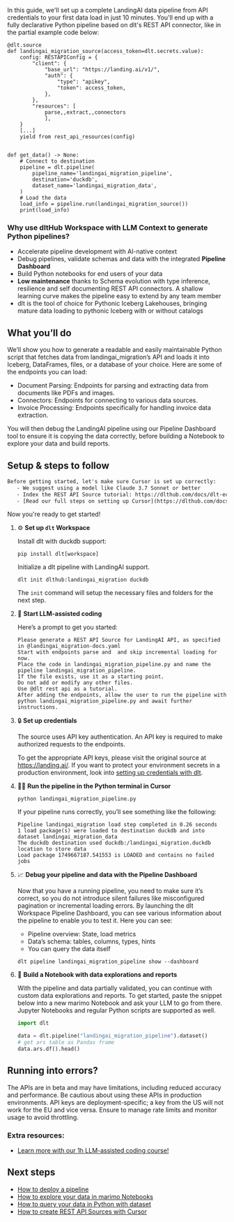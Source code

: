 In this guide, we'll set up a complete LandingAI data pipeline from API credentials to your first data load in just 10 minutes. You'll end up with a fully declarative Python pipeline based on dlt's REST API connector, like in the partial example code below:

```python-outcome
@dlt.source
def landingai_migration_source(access_token=dlt.secrets.value):
    config: RESTAPIConfig = {
        "client": {
            "base_url": "https://landing.ai/v1/",
            "auth": {
                "type": "apikey",
                "token": access_token,
            },
        },
        "resources": [
            parse,,extract,,connectors
            ],
    }
    [...]
    yield from rest_api_resources(config)


def get_data() -> None:
    # Connect to destination
    pipeline = dlt.pipeline(
        pipeline_name='landingai_migration_pipeline',
        destination='duckdb',
        dataset_name='landingai_migration_data', 
    )
    # Load the data
    load_info = pipeline.run(landingai_migration_source())
    print(load_info) 
```

### Why use dltHub Workspace with LLM Context to generate Python pipelines?

- Accelerate pipeline development with AI-native context
- Debug pipelines, validate schemas and data with the integrated **Pipeline Dashboard**
- Build Python notebooks for end users of your data
- **Low maintenance** thanks to Schema evolution with type inference, resilience and self documenting REST API connectors. A shallow learning curve makes the pipeline easy to extend by any team member
- dlt is the tool of choice for Pythonic Iceberg Lakehouses, bringing mature data loading to pythonic Iceberg with or without catalogs

## What you’ll do

We’ll show you how to generate a readable and easily maintainable Python script that fetches data from landingai_migration’s API and loads it into Iceberg, DataFrames, files, or a database of your choice. Here are some of the endpoints you can load:

- Document Parsing: Endpoints for parsing and extracting data from documents like PDFs and images.
- Connectors: Endpoints for connecting to various data sources.
- Invoice Processing: Endpoints specifically for handling invoice data extraction.

You will then debug the LandingAI pipeline using our Pipeline Dashboard tool to ensure it is copying the data correctly, before building a Notebook to explore your data and build reports.

## Setup & steps to follow

```default
Before getting started, let's make sure Cursor is set up correctly:
   - We suggest using a model like Claude 3.7 Sonnet or better
   - Index the REST API Source tutorial: https://dlthub.com/docs/dlt-ecosystem/verified-sources/rest_api/ and add it to context as **@dlt rest api**
   - [Read our full steps on setting up Cursor](https://dlthub.com/docs/dlt-ecosystem/llm-tooling/cursor-restapi#23-configuring-cursor-with-documentation)
```

Now you're ready to get started!

1. ⚙️ **Set up `dlt` Workspace**
    
    Install dlt with duckdb support:
    ```shell
    pip install dlt[workspace]
    ```

    Initialize a dlt pipeline with LandingAI support.
    ```shell
    dlt init dlthub:landingai_migration duckdb
    ```

    The `init` command will setup the necessary files and folders for the next step.
    
2. 🤠 **Start LLM-assisted coding**
    
    Here’s a prompt to get you started:
    
    ```prompt
    Please generate a REST API Source for LandingAI API, as specified in @landingai_migration-docs.yaml 
    Start with endpoints parse and  and skip incremental loading for now. 
    Place the code in landingai_migration_pipeline.py and name the pipeline landingai_migration_pipeline. 
    If the file exists, use it as a starting point. 
    Do not add or modify any other files. 
    Use @dlt rest api as a tutorial. 
    After adding the endpoints, allow the user to run the pipeline with python landingai_migration_pipeline.py and await further instructions.
    ```

    
3. 🔒 **Set up credentials** 
    
    The source uses API key authentication. An API key is required to make authorized requests to the endpoints.
    
    To get the appropriate API keys, please visit the original source at https://landing.ai/.
    If you want to protect your environment secrets in a production environment, look into [setting up credentials with dlt](https://dlthub.com/docs/walkthroughs/add_credentials).
    
4. 🏃‍♀️ **Run the pipeline in the Python terminal in Cursor**
    
    ```shell
    python landingai_migration_pipeline.py
    ```
    
    If your pipeline runs correctly, you’ll see something like the following:
    
    ```shell
    Pipeline landingai_migration load step completed in 0.26 seconds
    1 load package(s) were loaded to destination duckdb and into dataset landingai_migration_data
    The duckdb destination used duckdb:/landingai_migration.duckdb location to store data
    Load package 1749667187.541553 is LOADED and contains no failed jobs
    ```
    
5. 📈 **Debug your pipeline and data with the Pipeline Dashboard**

    Now that you have a running pipeline, you need to make sure it’s correct, so you do not introduce silent failures like misconfigured pagination or incremental loading errors. By launching the dlt Workspace Pipeline Dashboard, you can see various information about the pipeline to enable you to test it. Here you can see:
    - Pipeline overview: State, load metrics
    - Data’s schema: tables, columns, types, hints
    - You can query the data itself
    
    ```shell
    dlt pipeline landingai_migration_pipeline show --dashboard
    ```
    
6. 🐍 **Build a Notebook with data explorations and reports**

    With the pipeline and data partially validated, you can continue with custom data explorations and reports. To get started, paste the snippet below into a new marimo Notebook and ask your LLM to go from there. Jupyter Notebooks and regular Python scripts are supported as well.

    
    ```python
    import dlt

   data = dlt.pipeline("landingai_migration_pipeline").dataset()
   # get ars table as Pandas frame
   data.ars.df().head()
    ```

## Running into errors?

The APIs are in beta and may have limitations, including reduced accuracy and performance. Be cautious about using these APIs in production environments. API keys are deployment-specific; a key from the US will not work for the EU and vice versa. Ensure to manage rate limits and monitor usage to avoid throttling.

### Extra resources:

- [Learn more with our 1h LLM-assisted coding course!](https://www.youtube.com/watch?v=GGid70rnJuM)

## Next steps

- [How to deploy a pipeline](https://dlthub.com/docs/walkthroughs/deploy-a-pipeline)
- [How to explore your data in marimo Notebooks](https://dlthub.com/docs/general-usage/dataset-access/marimo)
- [How to query your data in Python with dataset](https://dlthub.com/docs/general-usage/dataset-access/dataset)
- [How to create REST API Sources with Cursor](https://dlthub.com/docs/dlt-ecosystem/llm-tooling/cursor-restapi)